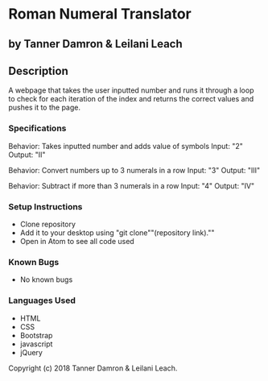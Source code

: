 # Roman Numeral Translator
## by Tanner Damron & Leilani Leach

## Description
A webpage that takes the user inputted number and runs it through a loop to check for each iteration of the index and returns the correct values and pushes it to the page.

### Specifications
Behavior: Takes inputted number and adds value of symbols
Input: "2"
Output: "II"

Behavior: Convert numbers up to 3 numerals in a row
Input: "3"
Output: "III"

Behavior: Subtract if more than 3 numerals in a row
Input: "4"
Output: "IV"

### Setup Instructions
* Clone repository
* Add it to your desktop using "git clone""(repository link).""
* Open in Atom to see all code used

### Known Bugs
* No known bugs

### Languages Used
* HTML
* CSS
* Bootstrap
* javascript
* jQuery

Copyright (c) 2018 Tanner Damron & Leilani Leach.
